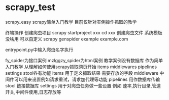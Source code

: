 # scrapy_test
scrapy_easy
scrapy简单入门教学
目前仅针对实例操作抓取的教学

终端操作
创建爬虫项目 
scrapy startproject xxx
cd xxx
创建爬虫文件 系统模板没啥用 可以自定义 
scrapy genspider example example.com


entrypoint.py中输入爬虫名字执行

fy_spider为接口案例
mzlggzy_spider为html案例
教学案例没有数据库  作为简单入门教学 从理解如何使用scrapy抓取网页开始
items middlewares pipelines settings stool各有功能
items 用于定义抓取结果 需要存放的字段
middleware 中间件可以用来设置例如请求重试，请求加代理等功能 
pipelines 用作数据库传输
stool 链接数据库
settings  用于对爬虫任务做一些设置  例如 速率,执行目录,管道开关,中间件使用,日志存放等
